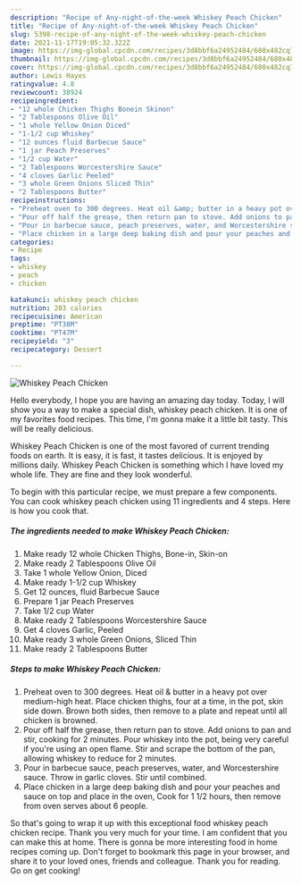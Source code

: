 ```yaml
---
description: "Recipe of Any-night-of-the-week Whiskey Peach Chicken"
title: "Recipe of Any-night-of-the-week Whiskey Peach Chicken"
slug: 5398-recipe-of-any-night-of-the-week-whiskey-peach-chicken
date: 2021-11-17T19:05:32.322Z
image: https://img-global.cpcdn.com/recipes/3d8bbf6a24952484/680x482cq70/whiskey-peach-chicken-recipe-main-photo.jpg
thumbnail: https://img-global.cpcdn.com/recipes/3d8bbf6a24952484/680x482cq70/whiskey-peach-chicken-recipe-main-photo.jpg
cover: https://img-global.cpcdn.com/recipes/3d8bbf6a24952484/680x482cq70/whiskey-peach-chicken-recipe-main-photo.jpg
author: Lewis Hayes
ratingvalue: 4.8
reviewcount: 38924
recipeingredient:
- "12 whole Chicken Thighs Bonein Skinon"
- "2 Tablespoons Olive Oil"
- "1 whole Yellow Onion Diced"
- "1-1/2 cup Whiskey"
- "12 ounces fluid Barbecue Sauce"
- "1 jar Peach Preserves"
- "1/2 cup Water"
- "2 Tablespoons Worcestershire Sauce"
- "4 cloves Garlic Peeled"
- "3 whole Green Onions Sliced Thin"
- "2 Tablespoons Butter"
recipeinstructions:
- "Preheat oven to 300 degrees. Heat oil &amp; butter in a heavy pot over medium-high heat. Place chicken thighs, four at a time, in the pot, skin side down. Brown both sides, then remove to a plate and repeat until all chicken is browned."
- "Pour off half the grease, then return pan to stove. Add onions to pan and stir, cooking for 2 minutes. Pour whiskey into the pot, being very careful if you&#39;re using an open flame. Stir and scrape the bottom of the pan, allowing whiskey to reduce for 2 minutes."
- "Pour in barbecue sauce, peach preserves, water, and Worcestershire sauce. Throw in garlic cloves. Stir until combined."
- "Place chicken in a large deep baking dish and pour your peaches and sauce on top and place in the oven, Cook for 1 1/2 hours, then remove from oven serves about 6 people."
categories:
- Recipe
tags:
- whiskey
- peach
- chicken

katakunci: whiskey peach chicken 
nutrition: 203 calories
recipecuisine: American
preptime: "PT38M"
cooktime: "PT47M"
recipeyield: "3"
recipecategory: Dessert

---
```



![Whiskey Peach Chicken](https://img-global.cpcdn.com/recipes/3d8bbf6a24952484/680x482cq70/whiskey-peach-chicken-recipe-main-photo.jpg)

Hello everybody, I hope you are having an amazing day today. Today, I will show you a way to make a special dish, whiskey peach chicken. It is one of my favorites food recipes. This time, I'm gonna make it a little bit tasty. This will be really delicious.

Whiskey Peach Chicken is one of the most favored of current trending foods on earth. It is easy, it is fast, it tastes delicious. It is enjoyed by millions daily. Whiskey Peach Chicken is something which I have loved my whole life. They are fine and they look wonderful.




To begin with this particular recipe, we must prepare a few components. You can cook whiskey peach chicken using 11 ingredients and 4 steps. Here is how you cook that.

<!--inarticleads1-->

##### The ingredients needed to make Whiskey Peach Chicken:

1. Make ready 12 whole Chicken Thighs, Bone-in, Skin-on
1. Make ready 2 Tablespoons Olive Oil
1. Take 1 whole Yellow Onion, Diced
1. Make ready 1-1/2 cup Whiskey
1. Get 12 ounces, fluid Barbecue Sauce
1. Prepare 1 jar Peach Preserves
1. Take 1/2 cup Water
1. Make ready 2 Tablespoons Worcestershire Sauce
1. Get 4 cloves Garlic, Peeled
1. Make ready 3 whole Green Onions, Sliced Thin
1. Make ready 2 Tablespoons Butter




<!--inarticleads2-->

##### Steps to make Whiskey Peach Chicken:

1. Preheat oven to 300 degrees. Heat oil &amp; butter in a heavy pot over medium-high heat. Place chicken thighs, four at a time, in the pot, skin side down. Brown both sides, then remove to a plate and repeat until all chicken is browned.
1. Pour off half the grease, then return pan to stove. Add onions to pan and stir, cooking for 2 minutes. Pour whiskey into the pot, being very careful if you&#39;re using an open flame. Stir and scrape the bottom of the pan, allowing whiskey to reduce for 2 minutes.
1. Pour in barbecue sauce, peach preserves, water, and Worcestershire sauce. Throw in garlic cloves. Stir until combined.
1. Place chicken in a large deep baking dish and pour your peaches and sauce on top and place in the oven, Cook for 1 1/2 hours, then remove from oven serves about 6 people.




So that's going to wrap it up with this exceptional food whiskey peach chicken recipe. Thank you very much for your time. I am confident that you can make this at home. There is gonna be more interesting food in home recipes coming up. Don't forget to bookmark this page in your browser, and share it to your loved ones, friends and colleague. Thank you for reading. Go on get cooking!
